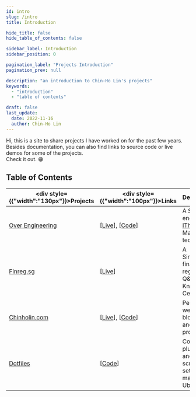 ```yaml
---
id: intro
slug: /intro
title: Introduction

hide_title: false
hide_table_of_contents: false

sidebar_label: Introduction
sidebar_position: 0

pagination_label: "Projects Introduction"
pagination_prev: null

description: "an introduction to Chin-Ho Lin's projects"
keywords:
  - "introduction"
  - "table of contents"

draft: false
last_update:
  date: 2022-11-16
  author: Chin-Ho Lin
---
```



Hi, this is a site to share projects I have worked on for the past few years.<br />
Besides documentation, you can also find links to source code or live demos for some of the projects.<br />
Check it out. 😁


## Table of Contents
| <div style={{"width":"130px"}}>Projects</div> | <div style={{"width":"100px"}}>Links</div>                       | Description                                                                | Tech Keywords                                             |
|-----------------------------------------------|------------------------------------------------------------------|----------------------------------------------------------------------------|-----------------------------------------------------------|
| [Over Engineering]                            | [[Live][Over Engineering Live]], [[Code][Over Engineering Code]] | A Search engine for [IThome], a Mandarin tech forum.                       | `Meilisearch`, `Flask`, `KeyBERT`, `PostgreSQL`, `fly.io` |
| [Finreg.sg]                                   | [[Live][Finreg.sg Live]]                                         | A Singapore financial regulation Q&A Knowledge Center.                     | `Golang`, `Elasticsearch`, `PostgreSQL`, `SEO`            |
| [Chinholin.com]                               | [[Live][Chinholin.com Live]], [[Code][Chinholin.com Code]]       | Personal website for blog posts and projects.                              | `Docusaurus`, `CSS`                                       |
| [Dotfiles]                                    | [[Code][Dotfiles Code]]                                          | Config files, plugins, and helper scripts for setting up macOS and Ubuntu. | `Zsh`, `Shell Scripting`, `Zinit`, `Emacs Lisp`           |


[Over Engineering]: https://over-engineering-frontend.fly.dev
[Over Engineering Live]: https://over-engineering-frontend.fly.dev
[Over Engineering Code]: https://github.com/over-engineering-run
[IThome]: https://ithelp.ithome.com.tw

[Finreg.sg]: https://finreg.sg
[Finreg.sg Live]: https://finreg.sg

[Chinholin.com]: https://chinholin.com
[Chinholin.com Live]: https://chinholin.com
[Chinholin.com Code]: https://github.com/tainvecs/chinholin

[Dotfiles]: https://github.com/tainvecs/dotfiles
[Dotfiles Code]: https://github.com/tainvecs/dotfiles
